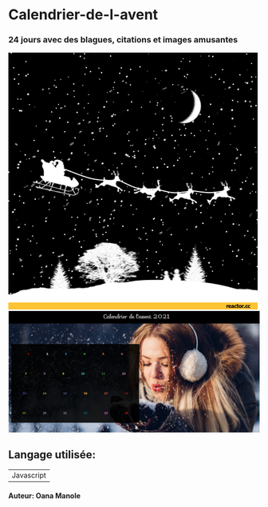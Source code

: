 # Calendrier-de-l-avent
### 24 jours avec des blagues, citations et images amusantes

![](./img/gif_christmas.gif)
![](picture.png)

## Langage utilisée:

<table>
    <tr>
        <td>Javascript</td>
    </tr>
</table>


#### Auteur: Oana Manole



